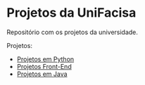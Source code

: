 # Projetos da UniFacisa

Repositório com os projetos da universidade. 

Projetos:

* [Projetos em Python](https://github.com/Lucaslarry/Facisa/tree/main/Python)
* [Projetos Front-End](https://github.com/lucaslarry/Facisa/tree/main/FrontEnd)
* [Projetos em Java](https://github.com/lucaslarry/Facisa/tree/main/Java)
